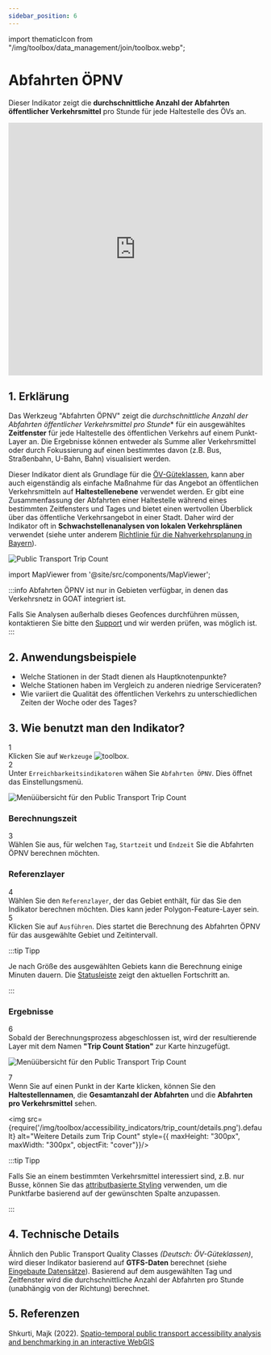```yaml
---
sidebar_position: 6
---
```

import thematicIcon from "/img/toolbox/data_management/join/toolbox.webp";

# Abfahrten ÖPNV

Dieser Indikator zeigt die **durchschnittliche Anzahl der Abfahrten öffentlicher Verkehrsmittel** pro Stunde für jede Haltestelle des ÖVs an.

<iframe width="100%" height="500" src="https://www.youtube.com/embed/bLKcxAqSNjA?si=7YetwUdGHMRnmdHE" title="YouTube video player" frameborder="0" allow="accelerometer; autoplay; clipboard-write; encrypted-media; gyroscope; picture-in-picture; web-share" referrerpolicy="strict-origin-when-cross-origin" allowfullscreen></iframe>

## 1. Erklärung

Das Werkzeug "Abfahrten ÖPNV" zeigt die *durchschnittliche Anzahl der Abfahrten öffentlicher Verkehrsmittel pro Stunde** für ein ausgewähltes **Zeitfenster** für jede Haltestelle des öffentlichen Verkehrs auf einem Punkt-Layer an. Die Ergebnisse können entweder als Summe aller Verkehrsmittel oder durch Fokussierung auf einen bestimmtes davon (z.B. Bus, Straßenbahn, U-Bahn, Bahn) visualisiert werden.

Dieser Indikator dient als Grundlage für die [ÖV-Güteklassen](./oev_gueteklassen.md), kann aber auch eigenständig als einfache Maßnahme für das Angebot an öffentlichen Verkehrsmitteln auf **Haltestellenebene** verwendet werden. Er gibt eine Zusammenfassung der Abfahrten einer Haltestelle während eines bestimmten Zeitfensters und Tages und bietet einen wertvollen Überblick über das öffentliche Verkehrsangebot in einer Stadt. Daher wird der Indikator oft in **Schwachstellenanalysen von lokalen Verkehrsplänen** verwendet (siehe unter anderem [Richtlinie für die Nahverkehrsplanung in Bayern](https://www.demografie-leitfaden-bayern.de/index.html)).

![Public Transport Trip Count](/img/toolbox/accessibility_indicators/trip_count/sample.png "Public Transport Trip Count")

import MapViewer from '@site/src/components/MapViewer';

:::info
Abfahrten ÖPNV ist nur in Gebieten verfügbar, in denen das Verkehrsnetz in GOAT integriert ist.

<div style={{ display: 'flex', flexDirection: 'column', alignItems: 'center' }}>
  <MapViewer
      geojsonUrls={[
        "https://assets.plan4better.de/other/geofence/geofence_gtfs.geojson"
      ]}
      styleOptions={{
        fillColor: "#808080",
        outlineColor: "#808080",
        fillOpacity: 0.8
      }}
      legendItems={[
        { label: "Abdeckung für die Berechnung der ÖPNV-Abfahrten", color: "#ffffff" }
      ]}
  />

</div>

Falls Sie Analysen außerhalb dieses Geofences durchführen müssen, kontaktieren Sie bitte den [Support](https://plan4better.de/de/contact/ "Contact Support") und wir werden prüfen, was möglich ist.
:::

## 2. Anwendungsbeispiele

- Welche Stationen in der Stadt dienen als Hauptknotenpunkte?
- Welche Stationen haben im Vergleich zu anderen niedrige Serviceraten?
- Wie variiert die Qualität des öffentlichen Verkehrs zu unterschiedlichen Zeiten der Woche oder des Tages?

## 3. Wie benutzt man den Indikator?

<div class="step">
  <div class="step-number">1</div>
  <div class="content">Klicken Sie auf <code>Werkzeuge</code> <img src={thematicIcon} alt="toolbox" style={{width: "25px"}}/>.</div>
</div>

<div class="step">
  <div class="step-number">2</div>
  <div class="content">Unter <code>Erreichbarkeitsindikatoren</code> wähen Sie <code>Abfahrten ÖPNV</code>. Dies öffnet das Einstellungsmenü.</div>
</div>

![Menüübersicht für den Public Transport Trip Count](/img/toolbox/accessibility_indicators/trip_count/overview.png "Menüübersicht für den Public Transport Trip Count")

### Berechnungszeit

<div class="step">
  <div class="step-number">3</div>
  <div class="content">Wählen Sie aus, für welchen <code>Tag</code>, <code>Startzeit</code> und <code>Endzeit</code> Sie die Abfahrten ÖPNV berechnen möchten.</div>
</div>

### Referenzlayer

<div class="step">
  <div class="step-number">4</div>
  <div class="content">Wählen Sie den <code>Referenzlayer</code>, der das Gebiet enthält, für das Sie den Indikator berechnen möchten. Dies kann jeder Polygon-Feature-Layer sein.</div>
</div>

<div class="step">
  <div class="step-number">5</div>
  <div class="content">Klicken Sie auf <code>Ausführen</code>. Dies startet die Berechnung des Abfahrten ÖPNV für das ausgewählte Gebiet und Zeitintervall.</div>
</div>

:::tip Tipp

Je nach Größe des ausgewählten Gebiets kann die Berechnung einige Minuten dauern. Die [Statusleiste](../../workspace/home#status-bar) zeigt den aktuellen Fortschritt an.

:::

### Ergebnisse

<div class="step">
  <div class="step-number">6</div>
  <div class="content">Sobald der Berechnungsprozess abgeschlossen ist, wird der resultierende Layer mit dem Namen <b>"Trip Count Station"</b> zur Karte hinzugefügt.</div>
</div>

![Menüübersicht für den Public Transport Trip Count](/img/toolbox/accessibility_indicators/trip_count/result.png "Menüübersicht für den Public Transport Trip Count")

<div class="step">
  <div class="step-number">7</div>
  <div class="content">Wenn Sie auf einen Punkt in der Karte klicken, können Sie den <b>Haltestellennamen</b>, die <b>Gesamtanzahl der Abfahrten</b> und die <b>Abfahrten pro Verkehrsmittel</b> sehen.</div>
</div>

<div style={{ display: 'flex', flexDirection: 'column', alignItems: 'center' }}>

  <img src={require('/img/toolbox/accessibility_indicators/trip_count/details.png').default} alt="Weitere Details zum Trip Count" style={{ maxHeight: "300px", maxWidth: "300px", objectFit: "cover"}}/>

</div>

:::tip Tipp

Falls Sie an einem bestimmten Verkehrsmittel interessiert sind, z.B. nur Busse, können Sie das [attributbasierte Styling](../../map/layer_style/attribute_based_styling.md) verwenden, um die Punktfarbe basierend auf der gewünschten Spalte anzupassen.

:::

## 4. Technische Details

Ähnlich den Public Transport Quality Classes <i>(Deutsch: ÖV-Güteklassen)</i>, wird dieser Indikator basierend auf **GTFS-Daten** berechnet (siehe [Eingebaute Datensätze](../../data/data_basis)). Basierend auf dem ausgewählten Tag und Zeitfenster wird die durchschnittliche Anzahl der Abfahrten pro Stunde (unabhängig von der Richtung) berechnet.

## 5. Referenzen

Shkurti, Majk (2022). [Spatio-temporal public transport accessibility analysis and benchmarking in an interactive WebGIS](https://www.researchgate.net/publication/365790691_Spatio-temporal_public_transport_accessibility_analysis_and_benchmarking_in_an_interactive_WebGIS)
